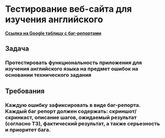 # Тестирование веб-сайта для изучения английского
[**Cсылка на Google таблицу с баг-репортами**](https://docs.google.com/spreadsheets/d/1Botq_L0R2Q_P92GRiKUytZOTkiKsJN44MQIDzYS2kgA/edit?usp=sharing)

## Задача
### Протестировать функциональность приложения для изучения английского языка на предмет ошибок на основании технического задания

## Требования
### Каждую ошибку зафиксировать в виде баг-репорта. Каждый баг репорт должен содержать: скриншот/скринкаст, описание шагов, ожидаемый результат (согласно ТЗ), фактический результат, а также серьезность и приоритет бага. 